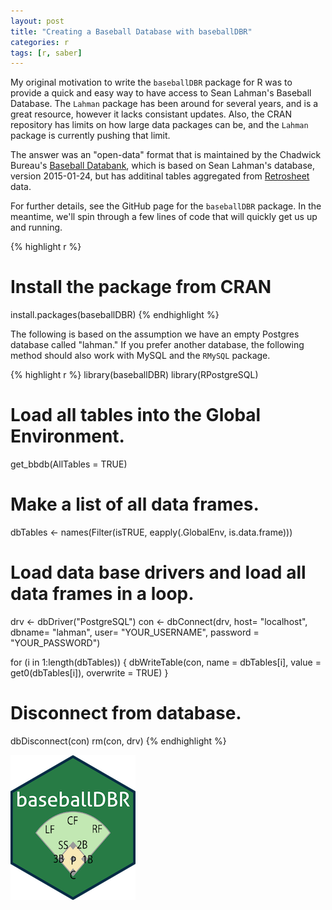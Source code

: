 ```yaml
---
layout: post
title: "Creating a Baseball Database with baseballDBR"
categories: r
tags: [r, saber]
---
```




My original motivation to write the `baseballDBR` package for R was to provide a quick and easy way to have access to Sean Lahman's Baseball Database. The `Lahman` package has been around for several years, and is a great resource, however it lacks consistant updates. Also, the CRAN repository has limits on how large data packages can be, and the `Lahman` package is currently pushing that limit.

The answer was an "open-data" format that is maintained by the Chadwick Bureau's [Baseball Databank](https://github.com/chadwickbureau/baseballdatabank), which is based on Sean Lahman's database, version 2015-01-24, but has additinal tables aggregated from [Retrosheet](https://github.com/chadwickbureau/baseballdatabank) data.

For further details, see the GitHub page for the `baseballDBR` package. In the meantime, we'll spin through a few lines of code that will quickly get us up and running.


{% highlight r %}
# Install the package from CRAN
install.packages(baseballDBR)
{% endhighlight %}


The following is based on the assumption we have an empty Postgres database called "lahman." If you prefer another database, the following method should also work with MySQL and the `RMySQL` package.


{% highlight r %}
library(baseballDBR)
library(RPostgreSQL)

# Load all tables into the Global Environment.
get_bbdb(AllTables = TRUE)

# Make a list of all data frames.
dbTables <- names(Filter(isTRUE, eapply(.GlobalEnv, is.data.frame)))

# Load data base drivers and load all data frames in a loop.
drv <- dbDriver("PostgreSQL")
con <- dbConnect(drv, host= "localhost", dbname= "lahman", user= "YOUR_USERNAME", password = "YOUR_PASSWORD")

for (i in 1:length(dbTables)) { 
    dbWriteTable(con, name =  dbTables[i], value = get0(dbTables[i]), overwrite = TRUE) 
}

# Disconnect from database.
dbDisconnect(con)
rm(con, drv)
{% endhighlight %}


![](https://github.com/keberwein/keberwein.github.io/blob/master/images/baseballDBR_hex.png?raw=true)
